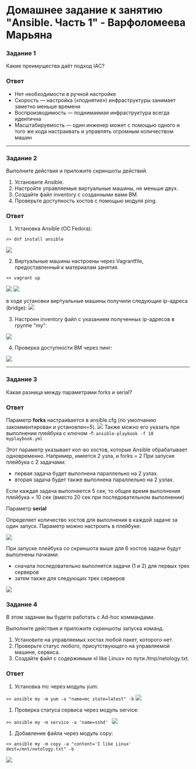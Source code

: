 # Домашнее задание к занятию "Ansible. Часть 1" - Варфоломеева Марьяна

### Задание 1

Какие преимущества даёт подход IAC?

### Ответ

  * Нет необходимости в ручной настройке
  * Скорость — настройка («поднятие») инфраструктуры занимает
  заметно меньше времени
  * Воспроизводимость — поднимаемая инфраструктура всегда
  идентична
  * Масштабируемость — один инженер может с помощью
  одного и того же кода настраивать и управлять огромным
  количеством машин

---

### Задание 2

Выполните действия и приложите скриншоты действий.

  1. Установите Ansible.
  1. Настройте управляемые виртуальные машины, не меньше двух.
  1. Создайте файл inventory с созданными вами ВМ.
  1. Проверьте доступность хостов с помощью модуля ping.


### Ответ

1. Установка Ansible (ОС Fedora):

 ```>> dnf install ansible ```

![](./img/1_ansible_intall.png)

2. Виртуальные машины настроены через Vagrantfile, предоставленный к материалам занятия.

```>> vagrant up ```
   
![](./img/2_vagrant_up.png)
![](./img/3_vm_status.png)

в ходе установки виртуальные машины получили следующие ip-адреса (bridge):
![](./img/4_ip-addr.png)

3. Настроен inventory  файл с указанием полученных ip-адресов в группе "my":

![](./img/5_inventory.png)

4. Проверка доступности ВМ через пинг:

![](./img/6_ping.png)

---

### Задание 3

Какая разница между параметрами forks и serial?

### Ответ

Параметр **forks** настраивается в ansible.cfg (по умолчанию закомментирован и установлен=5).
![](./img/11_forks.png)
Также можно его указать при выполнении плейбука с ключом -f:
```ansible-playbook -f 10 myplaybook.yml```

Этот параметр указывает кол-во хостов, которые Ansible обрабатывает одновременно. 
Например, имеется 2 узла, и forks = 2
При запуске плейбука с 2 задачами: 
 * первая задача будет выполнена параллельно на 2 узлах.
 * вторая задача будет также выполнена  параллельно на 2 узлах.

Если каждая задача выполняется 5 сек, то общее время выполнения плейбука = 10 сек (вместо 20 сек при последовательном выполнении)

Параметр **serial** 

Определяет количество хостов для выполнения в каждой задаче за один запуск.
Параметр можно настроить в плейбуке:

![](./img/serial.png)

При запуске плейбука со скриншота выше для 6 хостов задачи будут выполнены пачками: 
 * сначала последовательно выполнятся задачи (1 и 2) для первых трех серверов
 * затем также для следующих трех серверов

![](./img/serial_ex.png)
### Задание 4

В этом задании вы будете работать с Ad-hoc коммандами.

Выполните действия и приложите скриншоты запуска команд.

   1. Установите на управляемых хостах любой пакет, которого нет. 
   1. Проверьте статус любого, присутствующего на управляемой машине, сервиса.
   1. Создайте файл с содержимым «I like Linux» по пути /tmp/netology.txt.

### Ответ
1. Установка mc через модуль yum:

```>> ansible my -m yum -a "name=mc state=latest" -b```
![](./img/7_install_mc.png)

1. Проверка статуса сервиса через модуль service:

```>> ansible my -m service -a 'name=sshd' ```
![](./img/8_serv_status.png)

1. Добавление файла через модуль copy:

```>> ansible my -m copy -a "content='I like Linux' dest=/mnt/netology.txt" -b ```

![](./img/10_add_file.png)

